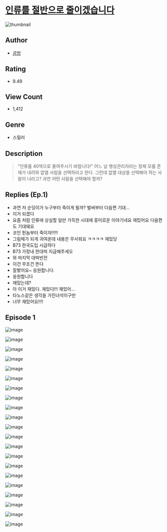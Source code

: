 # [인류를 절반으로 줄이겠습니다](https://comic.naver.com/challenge/list?titleId=811229)
![thumbnail](https://image-comic.pstatic.net/user_contents_data/challenge_comic/2023/05/25/327850/upload_3618414029073495910_480x623.jpeg)

## Author
- [곰방](https://comic.naver.com/artistTitle?id=327850)

## Rating
- 9.49

## View Count
- 1,412

## Genre
- 스릴러

## Description
> "인류를 40억으로 줄여주시기 바랍니다!" 어느 날 행성관리자라는 정체 모를 존재가 내려와 없앨 사람을 선택하라고 한다. 그런데 없앨 대상을 선택해야 하는 사람이 나라고? 과연 어떤 사람을 선택해야 할까?

## Replies (Ep.1)
- 과연 저 순딩이가 누구부터 죽이게 될까? 벌써부터 다음편 기대...
- 이거 되겠다
- 요즘 처럼 인류애 상실할 일만 가득한 시대에 흥미로운 이야기네요 재밌어요 다음편도 기대돼요
- 코인 튄놈부터 죽이자!!!!!
- 그림체가 되게 귀여운데 내용은 무서워요 ㅋㅋㅋㅋ 재밌당
- B73 한국도입 시급하다
- B73 가정내 한대씩 지급해주세오
- 와 마지막 대박반전
- 이건 무조건 뜬다
- 잘봤어요~ 응원합니다.
- 응원합니다
- 재밌는데?
- 아 이거 재밌다. 재밌다!!! 재밌어...
- 타노스같은 생각을 가진녀석이구만
- 너무 재밌어요!!!!

## Episode 1
![image](https://image-comic.pstatic.net/user_contents_data/challenge_comic/2023/05/25/327850/upload_3774359759561712742.jpeg)

![image](https://image-comic.pstatic.net/user_contents_data/challenge_comic/2023/05/25/327850/upload_4050535091065663588.jpeg)

![image](https://image-comic.pstatic.net/user_contents_data/challenge_comic/2023/05/25/327850/upload_7364849258299220529.jpeg)

![image](https://image-comic.pstatic.net/user_contents_data/challenge_comic/2023/05/25/327850/upload_3833189335384076386.jpeg)

![image](https://image-comic.pstatic.net/user_contents_data/challenge_comic/2023/05/25/327850/upload_7004331318296535600.jpeg)

![image](https://image-comic.pstatic.net/user_contents_data/challenge_comic/2023/05/25/327850/upload_3762820373002138982.jpeg)

![image](https://image-comic.pstatic.net/user_contents_data/challenge_comic/2023/05/25/327850/upload_3473792858684731441.jpeg)

![image](https://image-comic.pstatic.net/user_contents_data/challenge_comic/2023/05/25/327850/upload_3833742166344360546.jpeg)

![image](https://image-comic.pstatic.net/user_contents_data/challenge_comic/2023/05/25/327850/upload_3559360349648151139.jpeg)

![image](https://image-comic.pstatic.net/user_contents_data/challenge_comic/2023/05/25/327850/upload_3835208941444687409.jpeg)

![image](https://image-comic.pstatic.net/user_contents_data/challenge_comic/2023/05/25/327850/upload_3918756620971292003.jpeg)

![image](https://image-comic.pstatic.net/user_contents_data/challenge_comic/2023/05/25/327850/upload_7161342863743201889.jpeg)

![image](https://image-comic.pstatic.net/user_contents_data/challenge_comic/2023/05/25/327850/upload_7364002463268288869.jpeg)

![image](https://image-comic.pstatic.net/user_contents_data/challenge_comic/2023/05/25/327850/upload_7378410458538063972.jpeg)

![image](https://image-comic.pstatic.net/user_contents_data/challenge_comic/2023/05/25/327850/upload_3761685693393613617.jpeg)

![image](https://image-comic.pstatic.net/user_contents_data/challenge_comic/2023/05/25/327850/upload_7364288301126137652.jpeg)

![image](https://image-comic.pstatic.net/user_contents_data/challenge_comic/2023/05/25/327850/upload_3762255228320375600.jpeg)

![image](https://image-comic.pstatic.net/user_contents_data/challenge_comic/2023/05/25/327850/upload_3544674001855986022.jpeg)

![image](https://image-comic.pstatic.net/user_contents_data/challenge_comic/2023/05/25/327850/upload_4121747361736647987.jpeg)

![image](https://image-comic.pstatic.net/user_contents_data/challenge_comic/2023/05/25/327850/upload_7003489088161526065.jpeg)

![image](https://image-comic.pstatic.net/user_contents_data/challenge_comic/2023/05/25/327850/upload_3690807883801572147.jpeg)
